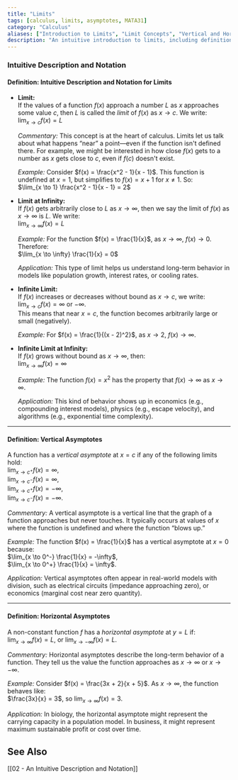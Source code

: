 ```yaml
---
title: "Limits"
tags: [calculus, limits, asymptotes, MATA31]
category: "Calculus"
aliases: ["Introduction to Limits", "Limit Concepts", "Vertical and Horizontal Asymptotes"]
description: "An intuitive introduction to limits, including definitions, examples, and key concepts such as vertical and horizontal asymptotes."
---
```

### Intuitive Description and Notation

#### Definition: Intuitive Description and Notation for Limits

- **Limit:**  
    If the values of a function $f(x)$ approach a number $L$ as $x$ approaches some value $c$, then $L$ is called the _limit_ of $f(x)$ as $x \to c$. We write:  
    $\lim_{x \to c} f(x) = L$
    
    _Commentary:_ This concept is at the heart of calculus. Limits let us talk about what happens “near” a point—even if the function isn't defined there. For example, we might be interested in how close $f(x)$ gets to a number as $x$ gets close to $c$, even if $f(c)$ doesn't exist.
    
    _Example:_ Consider $f(x) = \frac{x^2 - 1}{x - 1}$. This function is undefined at $x = 1$, but simplifies to $f(x) = x + 1$ for $x \neq 1$. So:  
    $\lim_{x \to 1} \frac{x^2 - 1}{x - 1} = 2$
    
- **Limit at Infinity:**  
    If $f(x)$ gets arbitrarily close to $L$ as $x \to \infty$, then we say the limit of $f(x)$ as $x \to \infty$ is $L$. We write:  
    $\lim_{x \to \infty} f(x) = L$
    
    _Example:_ For the function $f(x) = \frac{1}{x}$, as $x \to \infty$, $f(x) \to 0$. Therefore:  
    $\lim_{x \to \infty} \frac{1}{x} = 0$
    
    _Application:_ This type of limit helps us understand long-term behavior in models like population growth, interest rates, or cooling rates.
    
- **Infinite Limit:**  
    If $f(x)$ increases or decreases without bound as $x \to c$, we write:  
    $\lim_{x \to c} f(x) = \infty$ or $-\infty$.  
    This means that near $x = c$, the function becomes arbitrarily large or small (negatively).
    
    _Example:_ For $f(x) = \frac{1}{(x - 2)^2}$, as $x \to 2$, $f(x) \to \infty$.
    
- **Infinite Limit at Infinity:**  
    If $f(x)$ grows without bound as $x \to \infty$, then:  
    $\lim_{x \to \infty} f(x) = \infty$
    
    _Example:_ The function $f(x) = x^2$ has the property that $f(x) \to \infty$ as $x \to \infty$.
    
    _Application:_ This kind of behavior shows up in economics (e.g., compounding interest models), physics (e.g., escape velocity), and algorithms (e.g., exponential time complexity).
    

---

#### Definition: Vertical Asymptotes

A function has a _vertical asymptote_ at $x = c$ if any of the following limits hold:  
$\lim_{x \to c^+} f(x) = \infty$,  
$\lim_{x \to c^-} f(x) = \infty$,  
$\lim_{x \to c^+} f(x) = -\infty$,  
$\lim_{x \to c^-} f(x) = -\infty$.

_Commentary:_ A vertical asymptote is a vertical line that the graph of a function approaches but never touches. It typically occurs at values of $x$ where the function is undefined and where the function “blows up.”

_Example:_ The function $f(x) = \frac{1}{x}$ has a vertical asymptote at $x = 0$ because:  
$\lim_{x \to 0^-} \frac{1}{x} = -\infty$,  
$\lim_{x \to 0^+} \frac{1}{x} = \infty$.

_Application:_ Vertical asymptotes often appear in real-world models with division, such as electrical circuits (impedance approaching zero), or economics (marginal cost near zero quantity).

---

#### Definition: Horizontal Asymptotes

A non-constant function $f$ has a _horizontal asymptote_ at $y = L$ if:  
$\lim_{x \to \infty} f(x) = L$, or $\lim_{x \to -\infty} f(x) = L$.

_Commentary:_ Horizontal asymptotes describe the long-term behavior of a function. They tell us the value the function approaches as $x \to \infty$ or $x \to -\infty$.

_Example:_ Consider $f(x) = \frac{3x + 2}{x + 5}$. As $x \to \infty$, the function behaves like:  
$\frac{3x}{x} = 3$, so $\lim_{x \to \infty} f(x) = 3$.

_Application:_ In biology, the horizontal asymptote might represent the carrying capacity in a population model. In business, it might represent maximum sustainable profit or cost over time.

## See Also
[[02 - An Intuitive Description and Notation]]